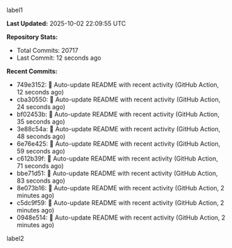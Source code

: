 
label1 
<!-- ACTIVITY_START -->
**Last Updated:** 2025-10-02 22:09:55 UTC

**Repository Stats:**
- Total Commits: 20717
- Last Commit: 12 seconds ago

**Recent Commits:**
- 749e3152: 🤖 Auto-update README with recent activity (GitHub Action, 12 seconds ago)
- cba30550: 🤖 Auto-update README with recent activity (GitHub Action, 24 seconds ago)
- bf02453b: 🤖 Auto-update README with recent activity (GitHub Action, 35 seconds ago)
- 3e88c54a: 🤖 Auto-update README with recent activity (GitHub Action, 48 seconds ago)
- 6e76e425: 🤖 Auto-update README with recent activity (GitHub Action, 59 seconds ago)
- c612b39f: 🤖 Auto-update README with recent activity (GitHub Action, 71 seconds ago)
- bbe71d51: 🤖 Auto-update README with recent activity (GitHub Action, 83 seconds ago)
- 8e073b16: 🤖 Auto-update README with recent activity (GitHub Action, 2 minutes ago)
- c5dc9f59: 🤖 Auto-update README with recent activity (GitHub Action, 2 minutes ago)
- 0948e514: 🤖 Auto-update README with recent activity (GitHub Action, 2 minutes ago)
<!-- ACTIVITY_END -->

label2
